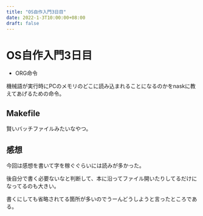 ```yaml
---
title: "OS自作入門3日目"
date: 2022-1-3T10:00:00+08:00
draft: false
---
```

# OS自作入門3日目



* ORG命令



機械語が実行時にPCのメモリのどこに読み込まれることになるのかをnaskに教えてあげるための命令。



## Makefile



賢いバッチファイルみたいなやつ。



## 感想



今回は感想を書いて字を稼ぐぐらいには読みが多かった。



後自分で書く必要ないなと判断して、本に沿ってファイル開いたりしてるだけになってるのも大きい。



書くにしても省略されてる箇所が多いのでうーんどうしようと言ったところである。
